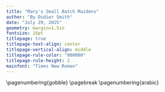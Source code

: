 ```yaml
---
title: "Mary's Small Batch Maidens"
author: "By Didier Smith"
date: "July 29, 2025"
geometry: margin=1.5in
fontsize: 16pt
titlepage: true
titlepage-text-align: center
titlepage-vertical-align: middle
titlepage-rule-color: "000000"
titlepage-rule-height: 2
mainfont: "Times New Roman"
---
```


\pagenumbering{gobble}
\pagebreak
\pagenumbering{arabic}
